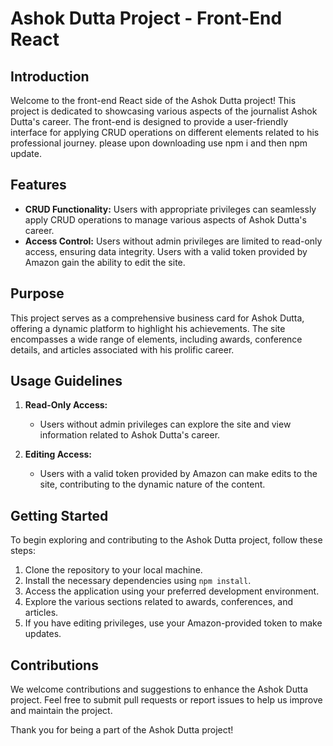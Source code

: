 # Ashok Dutta Project - Front-End React

## Introduction
Welcome to the front-end React side of the Ashok Dutta project! This project is dedicated to showcasing various aspects of the journalist Ashok Dutta's career. The front-end is designed to provide a user-friendly interface for applying CRUD operations on different elements related to his professional journey.
please upon downloading use npm i and then npm update.
## Features
- **CRUD Functionality:** Users with appropriate privileges can seamlessly apply CRUD operations to manage various aspects of Ashok Dutta's career.
- **Access Control:** Users without admin privileges are limited to read-only access, ensuring data integrity. Users with a valid token provided by Amazon gain the ability to edit the site.

## Purpose
This project serves as a comprehensive business card for Ashok Dutta, offering a dynamic platform to highlight his achievements. The site encompasses a wide range of elements, including awards, conference details, and articles associated with his prolific career.

## Usage Guidelines
1. **Read-Only Access:**
   - Users without admin privileges can explore the site and view information related to Ashok Dutta's career.
   
2. **Editing Access:**
   - Users with a valid token provided by Amazon can make edits to the site, contributing to the dynamic nature of the content.

## Getting Started
To begin exploring and contributing to the Ashok Dutta project, follow these steps:
1. Clone the repository to your local machine.
2. Install the necessary dependencies using `npm install`.
3. Access the application using your preferred development environment.
4. Explore the various sections related to awards, conferences, and articles.
5. If you have editing privileges, use your Amazon-provided token to make updates.

## Contributions
We welcome contributions and suggestions to enhance the Ashok Dutta project. Feel free to submit pull requests or report issues to help us improve and maintain the project.

Thank you for being a part of the Ashok Dutta project!
